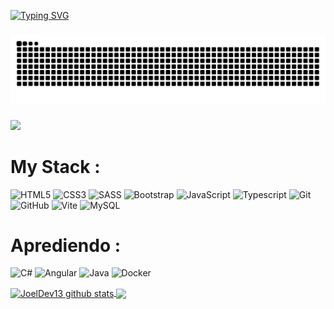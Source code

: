 
<a href="https://git.io/typing-svg"><img src="https://readme-typing-svg.demolab.com?font=Gupter&pause=1000&width=435&lines=I'm+Joel;software+development+student" alt="Typing SVG" /></a>

###
<picture>
  <source media="(prefers-color-scheme: dark)" srcset="https://raw.githubusercontent.com/JoelDev13/JoelDev13/output/github-snake-dark.svg" />
  <source media="(prefers-color-scheme: light)" srcset="https://raw.githubusercontent.com/JoelDev13/JoelDev13/output/github-snake.svg" />
  <img alt="github-snake" src="https://raw.githubusercontent.com/JoelDev13/JoelDev13/output/github-snake.svg" />
</picture>


###

[![](https://visitcount.itsvg.in/api?id=JoelDev13&icon=0&color=0)](https://visitcount.itsvg.in) 

 # My Stack :
 ![HTML5](https://img.shields.io/badge/html5-%23E34F26.svg?style=for-the-badge&logo=html5&logoColor=white)
 ![CSS3](https://img.shields.io/badge/css3-%231572B6.svg?style=for-the-badge&logo=css3&logoColor=white)
 ![SASS](https://img.shields.io/badge/SASS-hotpink.svg?style=for-the-badge&logo=SASS&logoColor=white)
 ![Bootstrap](https://img.shields.io/badge/bootstrap-%238511FA.svg?style=for-the-badge&logo=bootstrap&logoColor=white) 
 ![JavaScript](https://img.shields.io/badge/javascript-%23323330.svg?style=for-the-badge&logo=javascript&logoColor=%23F7DF1E) 
 ![Typescript](https://img.shields.io/badge/Typescript-%23323330.svg?style=for-the-badge&logo=Typescript&logoColor=white)
 ![Git](https://img.shields.io/badge/git-%23F05033.svg?style=for-the-badge&logo=git&logoColor=white) 
 ![GitHub](https://img.shields.io/badge/github-%23121011.svg?style=for-the-badge&logo=github&logoColor=white) 
 ![Vite](https://img.shields.io/badge/vite-%23646CFF.svg?style=for-the-badge&logo=vite&logoColor=white) 
 ![MySQL](https://img.shields.io/badge/mysql-4479A1.svg?style=for-the-badge&logo=mysql&logoColor=white) 

 # Aprediendo :
 ![C#](https://img.shields.io/badge/c%23-%23239120.svg?style=for-the-badge&logo=csharp&logoColor=white)
 ![Angular](https://img.shields.io/badge/angular-%23DD0031.svg?style=for-the-badge&logo=angular&logoColor=white)
 ![Java](https://img.shields.io/badge/java-%23ED8B00.svg?style=for-the-badge&logo=openjdk&logoColor=white)
![Docker](https://img.shields.io/badge/docker-%232496ED.svg?style=for-the-badge&logo=docker&logoColor=white)

 

 

<a href="https://github.com/JoelDev13/github-readme-stats">
  <img align="center" src="https://github-readme-stats.vercel.app/api?username=JoelDev13&show_icons=true&include_all_commits=true&theme=dark&hide_border=true#gh-dark-mode-only" alt="JoelDev13 github stats" />

</a> 
<a href="https://github.com/JoelDev13/github-readme-stats">
  <img align="center" src="https://github-readme-stats.vercel.app/api/top-langs/?username=JoelDev13&layout=compact&theme=dark&hide_border=true#gh-dark-mode-only" />
</a>
    
 
  

